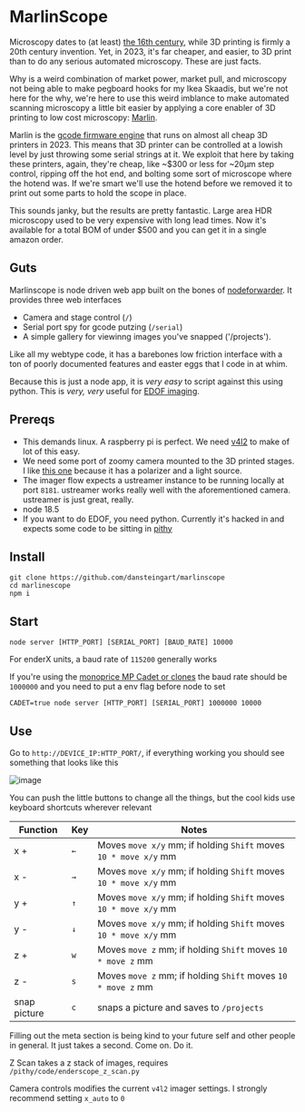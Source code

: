 # MarlinScope

Microscopy dates to (at least) [the 16th century](https://www.sciencemuseum.org.uk/objects-and-stories/medicine/microscope), while 3D printing is firmly a 20th century invention. Yet, in 2023, it's far cheaper, and easier, to 3D print than to do any serious automated microscopy. These are just facts. 

Why is a weird combination of market power, market pull, and microscopy not being able to make pegboard hooks for my Ikea Skaadis, but we're not here for the why, we're here to use this weird imblance to make automated scanning microscopy a little bit easier by applying a core enabler of 3D printing to low cost microscopy: [Marlin](https://marlinfw.org/).

Marlin is the [gcode firmware engine](https://marlinfw.org/meta/gcode/) that runs on almost all cheap 3D printers in 2023. This means that 3D printer can be controlled at a lowish level by just throwing some serial strings at it. We exploit that here by taking these printers, again, they're cheap, like ~$300 or less for ~20µm step control, ripping off the hot end, and bolting some sort of microscope where the hotend was. If we're smart we'll use the hotend before we removed it to print out some parts to hold the scope in place.

This sounds janky, but the results are pretty fantastic. Large area HDR microscopy used to be very expensive with long lead times. Now it's available for a total BOM of under $500 and you can get it in a single amazon order.

## Guts

Marlinscope is node driven web app built on the bones of [nodeforwarder](https://github.com/dansteingart/nodeforwarder). It provides three web interfaces

- Camera and stage control (`/`)
- Serial port spy for gcode putzing (`/serial`)
- A simple gallery for viewinng images you've snapped ('/projects').

Like all my webtype code, it has a barebones low friction interface with a ton of poorly documented features and easter eggs that I code in at whim. 

Because this is just a node app, it is _very easy_ to script against this using python. This is _very, very_ useful for [EDOF imaging](https://mahotas.readthedocs.io/en/latest/edf.html).

## Prereqs
- This demands linux. A raspberry pi is perfect. We need [v4l2](https://en.wikipedia.org/wiki/Video4Linux) to make of lot of this easy.
- We need some port of zoomy camera mounted to the 3D printed stages. I like [this one](https://www.amazon.com/Microscope-Polarizer-Soldering-Jewelers-Collection/dp/B089H1NTL4/ref=sr_1_3?keywords=usb+digital+microscope+with+polarizer&qid=1678332376&sprefix=usb+microscope+polari%2Caps%2C77&sr=8-3&ufe=app_do%3Aamzn1.fos.18ed3cb5-28d5-4975-8bc7-93deae8f9840) because it has a polarizer and a light source.
- The imager flow expects a ustreamer instance to be running locally at port `8181`. ustreamer works really well with the aforementioned camera. ustreamer is just great, really.
- node 18.5
- If you want to do EDOF, you need python. Currently it's hacked in and expects some code to be sitting in [pithy](https://github.com/dansteingart/pithy)

## Install

```
git clone https://github.com/dansteingart/marlinscope
cd marlinescope
npm i
```

## Start
```
node server [HTTP_PORT] [SERIAL_PORT] [BAUD_RATE] 10000
```
For enderX units, a baud rate of `115200` generally works

If you're using the [monoprice MP Cadet or clones](https://www.amazon.com/s?k=mp+cadet) the baud rate should be `1000000` and you need to put a env flag before node to set  

```
CADET=true node server [HTTP_PORT] [SERIAL_PORT] 1000000 10000
```

## Use

Go to `http://DEVICE_IP:HTTP_PORT/`, if everything working you should see something that looks like this

![image](https://user-images.githubusercontent.com/152047/223910094-8ab618a9-c23b-4120-a7e2-33d911fab154.png)

You can push the little buttons to change all the things, but the cool kids use keyboard shortcuts wherever relevant

| Function | Key | Notes |
|----------|-----|-------|
| x + | `←` | Moves `move x/y` mm; if holding `Shift` moves `10 * move x/y` mm|
| x - | `→` | Moves `move x/y` mm; if holding `Shift` moves `10 * move x/y` mm|
| y + | `↑` | Moves `move x/y` mm; if holding `Shift` moves `10 * move x/y` mm|
| y - | `↓` | Moves `move x/y` mm; if holding `Shift` moves `10 * move x/y` mm|
| z + | `w` | Moves `move z` mm; if holding `Shift` moves `10 * move z` mm|
| z - | `s` | Moves `move z` mm; if holding `Shift` moves `10 * move z` mm|
| snap picture | `c` | snaps a picture and saves to `/projects`|

Filling out the meta section is being kind to your future self and other people in general. It just takes a second. Come on. Do it.

Z Scan takes a z stack of images, requires `/pithy/code/enderscope_z_scan.py` 

Camera controls modifies the current `v4l2` imager settings. I strongly recommend setting `x_auto` to `0`


